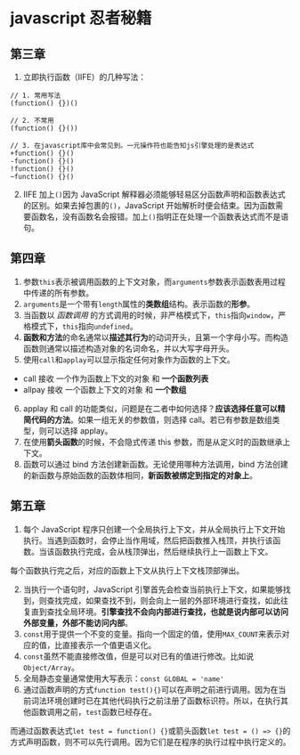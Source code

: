 # javascript 忍者秘籍

## 第三章

1. 立即执行函数（IIFE）的几种写法：

```
// 1. 常用写法
(function() {})()

// 2. 不常用
(function() {}())

// 3. 在javascript库中会常见到。一元操作符也能告知js引擎处理的是表达式
+function() {}()
-function() {}()
!function() {}()
~function() {}()
```

2. IIFE 加上`()`因为 JavaScript 解释器必须能够轻易区分函数声明和函数表达式的区别。如果去掉包裹的`()`，JavaScript 开始解析时便会结束。因为函数需要函数名，没有函数名会报错。加上`()`指明正在处理一个函数表达式而不是语句。

## 第四章

1. 参数`this`表示被调用函数的上下文对象，而`arguments`参数表示函数表用过程中传递的所有参数。
2. `arguments`是一个带有`length`属性的**类数组**结构。表示函数的**形参**。
3. 当函数以 _函数调用_ 的方式调用的时候，非严格模式下，`this`指向`window`，严格模式下，`this`指向`undefined`。
4. **函数和方法**的命名通常以**描述其行为**的动词开头，且第一个字母小写。而构造函数则通常以描述构造对象的名词命名，并以大写字母开头。
5. 使用`call`和`applay`可以显示指定任何对象作为函数的上下文。

- call 接收 一个作为函数上下文的对象 和 **一个函数列表**
- allpay 接收 一个函数上下文的对象 和 **一个数组**

6. applay 和 call 的功能类似，问题是在二者中如何选择？**应该选择任意可以精简代码的方法**。如果一组无关的参数值，则选择 call。若已有参数是数组类型，则可以选择 applay。
7. 在使用**箭头函数**的时候，不会隐式传递 this 参数，而是从定义时的函数继承上下文。
8. 函数可以通过 bind 方法创建新函数。无论使用哪种方法调用，bind 方法创建的新函数与原始函数的函数体相同，**新函数被绑定到指定的对象上**。

## 第五章

1. 每个 JavaScript 程序只创建一个全局执行上下文，并从全局执行上下文开始执行。当遇到函数时，会停止当作用域，然后把函数推入栈顶，并执行该函数。当该函数执行完成，会从栈顶弹出，然后继续执行上一函数上下文。

每个函数执行完之后，对应的函数上下文从执行上下文栈顶部弹出。

2. 当执行一个语句时，JavaScript 引擎首先会检查当前执行上下文，如果能够找到，则查找完成，如果查找不到，则会向上一层的外部环境进行查找，如此往复直到查找全局环境。**引擎查找不会向内部进行查找，也就是说内部可以访问外部变量，外部不能访问内部**。
3. `const`用于提供一个不变的变量。指向一个固定的值，使用`MAX_COUNT`来表示对应的值，比直接表示一个值更语义化。
4. `const`虽然不能直接修改值，但是可以对已有的值进行修改。比如说`Object/Array`。
5. 全局静态变量通常使用大写表示：`const GLOBAL = 'name'`
6. 通过函数声明的方式`function test(){}`可以在声明之前进行调用。因为在当前词法环境创建时已在其他代码执行之前注册了函数标识符。所以，在执行其他函数调用之前，`test`函数已经存在。

而通过函数表达式`let test = function() {}`或箭头函数`let test = () => {}`的方式声明函数，则不可以先行调用。因为它们是在程序的执行过程中执行定义的。
